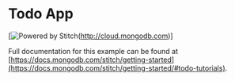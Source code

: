# Todo App


[![Powered by Stitch](http://badge.learnstitch.com/?appid=todo_web_app-bmure)(http://cloud.mongodb.com)]



Full documentation for this example can be found at [https://docs.mongodb.com/stitch/getting-started](https://docs.mongodb.com/stitch/getting-started/#todo-tutorials).
